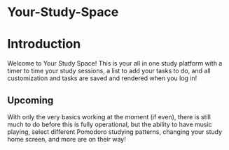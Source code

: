 # Your-Study-Space

# Introduction
Welcome to Your Study Space!
This is your all in one study platform with a timer to time your study sessions, a list to add your tasks to do, and all customization and tasks are saved and rendered when you log in!

## Upcoming
With only the very basics working at the moment (if even), there is still much to do before this is fully operational, but the ability to have music playing, select different Pomodoro studying patterns, changing your study home screen, and more are on their way!
